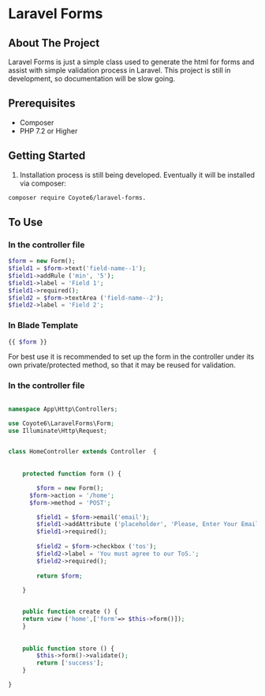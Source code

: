 # Laravel Forms

## About The Project
Laravel Forms is just a simple class used to generate the html for forms and assist with simple validation process in Laravel.  This project is still in development, so documentation will be slow going.

## Prerequisites
* Composer
* PHP 7.2 or Higher

## Getting Started
1. Installation process is still being developed.  Eventually it will be installed via composer:
```sh
composer require Coyote6/laravel-forms.
```

## To Use

### In the controller file
```php
$form = new Form();
$field1 = $form->text('field-name--1');	
$field1->addRule ('min', '5');
$field1->label = 'Field 1';
$field1->required();
$field2 = $form->textArea ('field-name--2');
$field2->label = 'Field 2';
```
### In Blade Template
``` PHP
{{ $form }}
```

For best use it is recommended to set up the form in the controller under its own private/protected method, so that it may be reused for validation.

### In the controller file
```php

namespace App\Http\Controllers;

use Coyote6\LaravelForms\Form;
use Illuminate\Http\Request;


class HomeController extends Controller  {
	
	
	protected function form () {

		$form = new Form();
	  $form->action = '/home';
	  $form->method = 'POST';

		$field1 = $form->email('email');	
		$field1->addAttribute ('placeholder', 'Please, Enter Your Email Address');
		$field1->required();
		
		$field2 = $form->checkbox ('tos');
		$field2->label = 'You must agree to our ToS.';
		$field2->required();
	
		return $form;
		
	}


	public function create () {
    return view ('home',['form'=> $this->form()]);
	}
	
	
	public function store () {
		$this->form()->validate();
		return ['success'];
	}

}

```


